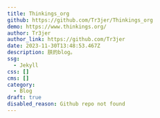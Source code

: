 ```yaml
---
title: Thinkings_org
github: https://github.com/Tr3jer/Thinkings_org
demo: https://www.thinkings.org/
author: Tr3jer
author_link: https://github.com/Tr3jer
date: 2023-11-30T13:48:53.467Z
description: 朕的blog。
ssg:
  - Jekyll
css: []
cms: []
category:
  - Blog
draft: true
disabled_reason: Github repo not found
---
```

